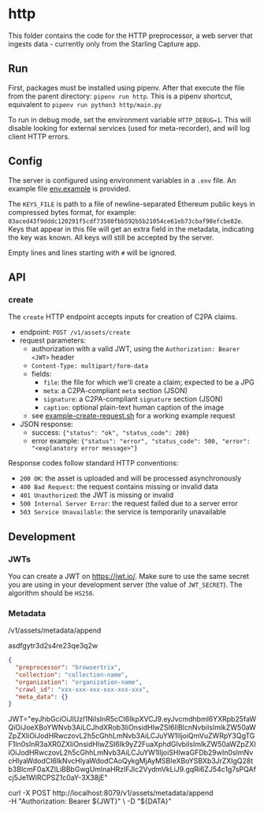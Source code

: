 # http

This folder contains the code for the HTTP preprocessor, a web server that ingests data - currently only from the Starling Capture app.

## Run

First, packages must be installed using pipenv. After that execute the file from the parent directory: `pipenv run http`. This is a pipenv shortcut, equivalent to `pipenv run python3 http/main.py`

To run in debug mode, set the environment variable `HTTP_DEBUG=1`. This will disable looking for external services (used for meta-recorder), and will log client HTTP errors.

## Config

The server is configured using environment variables in a `.env` file. An example file [env.example](env.example) is provided.

The `KEYS_FILE` is path to a file of newline-separated Ethereum public keys in compressed bytes format, for example: `03aced43f9dddc120291f5cdf73580fbb592b5b21054ce61eb73cbaf98efcbe82e`. Keys that appear in this file will get an extra field in the metadata, indicating the key was known. All keys will still be accepted by the server.

Empty lines and lines starting with `#` will be ignored.

## API

### create

The `create` HTTP endpoint accepts inputs for creation of C2PA claims.
* endpoint: `POST /v1/assets/create`
* request parameters:
  * authorization with a valid JWT, using the `Authorization: Bearer <JWT>` header
  * `Content-Type: multipart/form-data`
  * fields:
    * `file`: the file for which we'll create a claim; expected to be a JPG
    * `meta`: a C2PA-compliant `meta` section (JSON)
    * `signature`: a C2PA-compliant `signature` section (JSON)
    * `caption`: optional plain-text human caption of the image
  * see [example-create-request.sh](example-create-request.sh) for a working example request
 * JSON response:
   * success: `{"status": "ok", "status_code": 200}`
   * error example: `{"status": "error", "status_code": 500, "error": "<explanatory error message>"}`

Response codes follow standard HTTP conventions:
* `200 OK`: the asset is uploaded and will be processed asynchronously
* `400 Bad Request`: the request contains missing or invalid data
* `401 Unauthorized`: the JWT is missing or invalid
* `500 Internal Server Error`: the request failed due to a server error
* `503 Service Unavailable`: the service is temporarily unavailable


## Development

### JWTs

You can create a JWT on https://jwt.io/. Make sure to use the same secret you are using in your development server (the value of `JWT_SECRET`). The algorithm should be `HS256`.



### Metadata
/v1/assets/metadata/append


asdfgytr3d2s4re23qe3q2w


```json
{
  "preprocessor": "browsertrix",
  "collection": "collection-name",
  "organization": "organization-name",
  "crawl_id": "xxx-xxx-xxx-xxx-xxx-xxx",
  "meta_data": {}
}
```

JWT="eyJhbGciOiJIUzI1NiIsInR5cCI6IkpXVCJ9.eyJvcmdhbml6YXRpb25faWQiOiJoeXBoYWNvb3AiLCJhdXRob3IiOnsidHlwZSI6IlBlcnNvbiIsImlkZW50aWZpZXIiOiJodHRwczovL2h5cGhhLmNvb3AiLCJuYW1lIjoiQmVuZWRpY3QgTGF1In0sInR3aXR0ZXIiOnsidHlwZSI6Ik9yZ2FuaXphdGlvbiIsImlkZW50aWZpZXIiOiJodHRwczovL2h5cGhhLmNvb3AiLCJuYW1lIjoiSHlwaGFDb29wIn0sImNvcHlyaWdodCI6IkNvcHlyaWdodCAoQykgMjAyMSBIeXBoYSBXb3JrZXIgQ28tb3BlcmF0aXZlLiBBbGwgUmlnaHRzIFJlc2VydmVkLiJ9.gqRi6ZJ54c1g7sPQAfcj5Je1WlRCPSZ1c0aY-3X38jE"

curl -X POST http://localhost:8079/v1/assets/metadata/append \
     -H "Authorization: Bearer ${JWT}" \
     -D "${DATA}"


